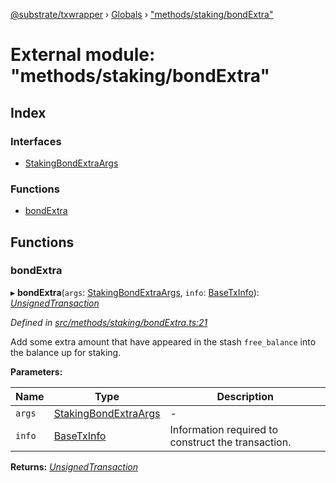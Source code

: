 [@substrate/txwrapper](../README.md) › [Globals](../globals.md) › ["methods/staking/bondExtra"](_methods_staking_bondextra_.md)

# External module: "methods/staking/bondExtra"

## Index

### Interfaces

* [StakingBondExtraArgs](../interfaces/_methods_staking_bondextra_.stakingbondextraargs.md)

### Functions

* [bondExtra](_methods_staking_bondextra_.md#bondextra)

## Functions

###  bondExtra

▸ **bondExtra**(`args`: [StakingBondExtraArgs](../interfaces/_methods_staking_bondextra_.stakingbondextraargs.md), `info`: [BaseTxInfo](../interfaces/_util_types_.basetxinfo.md)): *[UnsignedTransaction](../interfaces/_util_types_.unsignedtransaction.md)*

*Defined in [src/methods/staking/bondExtra.ts:21](https://github.com/paritytech/txwrapper/blob/2ef02a5/src/methods/staking/bondExtra.ts#L21)*

Add some extra amount that have appeared in the stash `free_balance` into
the balance up for staking.

**Parameters:**

Name | Type | Description |
------ | ------ | ------ |
`args` | [StakingBondExtraArgs](../interfaces/_methods_staking_bondextra_.stakingbondextraargs.md) | - |
`info` | [BaseTxInfo](../interfaces/_util_types_.basetxinfo.md) | Information required to construct the transaction.  |

**Returns:** *[UnsignedTransaction](../interfaces/_util_types_.unsignedtransaction.md)*
